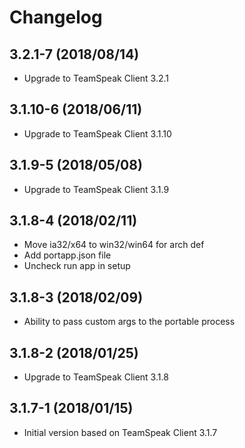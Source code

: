 # Changelog

## 3.2.1-7 (2018/08/14)

* Upgrade to TeamSpeak Client 3.2.1

## 3.1.10-6 (2018/06/11)

* Upgrade to TeamSpeak Client 3.1.10

## 3.1.9-5 (2018/05/08)

* Upgrade to TeamSpeak Client 3.1.9

## 3.1.8-4 (2018/02/11)

* Move ia32/x64 to win32/win64 for arch def
* Add portapp.json file
* Uncheck run app in setup

## 3.1.8-3 (2018/02/09)

* Ability to pass custom args to the portable process

## 3.1.8-2 (2018/01/25)

* Upgrade to TeamSpeak Client 3.1.8

## 3.1.7-1 (2018/01/15)

* Initial version based on TeamSpeak Client 3.1.7
